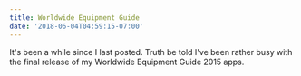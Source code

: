 ```yaml
---
title: Worldwide Equipment Guide
date: '2018-06-04T04:59:15-07:00'
---
```

It's been a while since I last posted.  Truth be told I've been rather busy with the final release of my Worldwide Equipment Guide 2015 apps.
